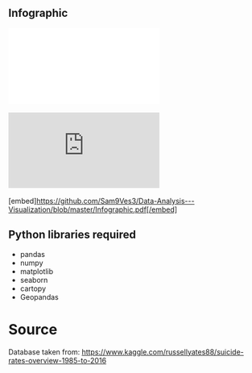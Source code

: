 ## Infographic
![Test Image 3](/Infographic.pdf)

![Test Image 4](https://github.com/Sam9Ves3/Data-Analysis---Visualization/blob/master/Infographic.pdf)

[embed]https://github.com/Sam9Ves3/Data-Analysis---Visualization/blob/master/Infographic.pdf[/embed]

## Python libraries required
- pandas
- numpy
- matplotlib
- seaborn
- cartopy
- Geopandas




# Source
Database taken from:
https://www.kaggle.com/russellyates88/suicide-rates-overview-1985-to-2016


